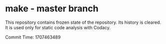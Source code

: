 # make - master branch

This repository contains frozen state of the repository.
Its history is cleared. It is used only for static code
analysis with Codacy.

Commit Time: 1707463489